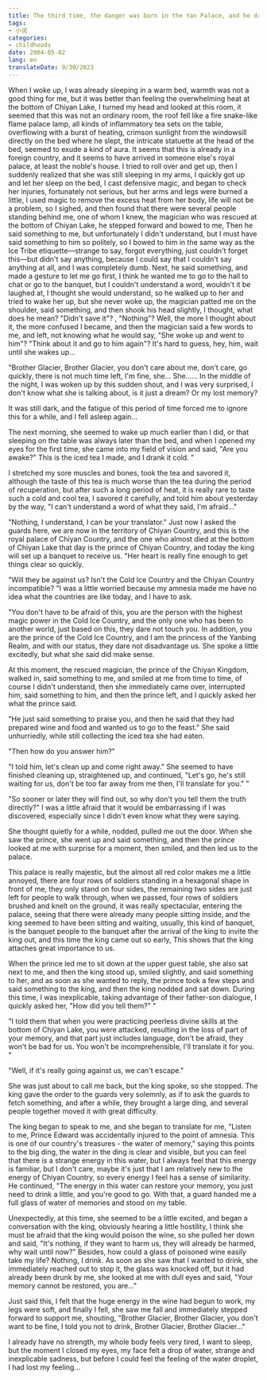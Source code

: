 ```yaml
---
title: The third time, the danger was born in the Yan Palace, and he drank magic water in confusion
tags:
- 小说
categories:
- childhoods
date: 2004-05-02
lang: en
translateDate: 9/30/2023
---
```


When I woke up, I was already sleeping in a warm bed, warmth was not a good thing for me, but it was better than feeling the overwhelming heat at the bottom of Chiyan Lake, I turned my head and looked at this room, it seemed that this was not an ordinary room, the roof fell like a fire snake-like flame palace lamp, all kinds of inflammatory tea sets on the table, overflowing with a burst of heating, crimson sunlight from the windowsill directly on the bed where he slept, the intricate statuette at the head of the bed, seemed to exude a kind of aura. It seems that this is already in a foreign country, and it seems to have arrived in someone else's royal palace, at least the noble's house. I tried to roll over and get up, then I suddenly realized that she was still sleeping in my arms, I quickly got up and let her sleep on the bed, I cast defensive magic, and began to check her injuries, fortunately not serious, but her arms and legs were burned a little, I used magic to remove the excess heat from her body, life will not be a problem, so I sighed, and then found that there were several people standing behind me, one of whom I knew, the magician who was rescued at the bottom of Chiyan Lake, he stepped forward and bowed to me, Then he said something to me, but unfortunately I didn't understand, but I must have said something to him so politely, so I bowed to him in the same way as the Ice Tribe etiquette—strange to say, forgot everything, just couldn't forget this—but didn't say anything, because I could say that I couldn't say anything at all, and I was completely dumb. Next, he said something, and made a gesture to let me go first, I think he wanted me to go to the hall to chat or go to the banquet, but I couldn't understand a word, wouldn't it be laughed at, I thought she would understand, so he walked up to her and tried to wake her up, but she never woke up, the magician patted me on the shoulder, said something, and then shook his head slightly, I thought, what does he mean? "Didn't save it"? , "Nothing"? Well, the more I thought about it, the more confused I became, and then the magician said a few words to me, and left, not knowing what he would say, "She woke up and went to him"? "Think about it and go to him again"? It's hard to guess, hey, him, wait until she wakes up...

"Brother Glacier, Brother Glacier, you don't care about me, don't care, go quickly, there is not much time left, I'm fine, she... She...... In the middle of the night, I was woken up by this sudden shout, and I was very surprised, I don't know what she is talking about, is it just a dream? Or my lost memory?

It was still dark, and the fatigue of this period of time forced me to ignore this for a while, and I fell asleep again...

The next morning, she seemed to wake up much earlier than I did, or that sleeping on the table was always later than the bed, and when I opened my eyes for the first time, she came into my field of vision and said, "Are you awake?" This is the iced tea I made, and I drank it cold. ”

I stretched my sore muscles and bones, took the tea and savored it, although the taste of this tea is much worse than the tea during the period of recuperation, but after such a long period of heat, it is really rare to taste such a cold and cool tea, I savored it carefully, and told him about yesterday by the way, "I can't understand a word of what they said, I'm afraid..."

"Nothing, I understand, I can be your translator." Just now I asked the guards here, we are now in the territory of Chiyan Country, and this is the royal palace of Chiyan Country, and the one who almost died at the bottom of Chiyan Lake that day is the prince of Chiyan Country, and today the king will set up a banquet to receive us. "Her heart is really fine enough to get things clear so quickly.

"Will they be against us? Isn't the Cold Ice Country and the Chiyan Country incompatible? "I was a little worried because my amnesia made me have no idea what the countries are like today, and I have to ask.

"You don't have to be afraid of this, you are the person with the highest magic power in the Cold Ice Country, and the only one who has been to another world, just based on this, they dare not touch you. In addition, you are the prince of the Cold Ice Country, and I am the princess of the Yanbing Realm, and with our status, they dare not disadvantage us. She spoke a little excitedly, but what she said did make sense.

At this moment, the rescued magician, the prince of the Chiyan Kingdom, walked in, said something to me, and smiled at me from time to time, of course I didn't understand, then she immediately came over, interrupted him, said something to him, and then the prince left, and I quickly asked her what the prince said.

"He just said something to praise you, and then he said that they had prepared wine and food and wanted us to go to the feast." She said unhurriedly, while still collecting the iced tea she had eaten.

"Then how do you answer him?"

"I told him, let's clean up and come right away." She seemed to have finished cleaning up, straightened up, and continued, "Let's go, he's still waiting for us, don't be too far away from me then, I'll translate for you." ”

"So sooner or later they will find out, so why don't you tell them the truth directly?" I was a little afraid that it would be embarrassing if I was discovered, especially since I didn't even know what they were saying.

She thought quietly for a while, nodded, pulled me out the door. When she saw the prince, she went up and said something, and then the prince looked at me with surprise for a moment, then smiled, and then led us to the palace.

This palace is really majestic, but the almost all red color makes me a little annoyed, there are four rows of soldiers standing in a hexagonal shape in front of me, they only stand on four sides, the remaining two sides are just left for people to walk through, when we passed, four rows of soldiers brushed and knelt on the ground, it was really spectacular, entering the palace, seeing that there were already many people sitting inside, and the king seemed to have been sitting and waiting, usually, this kind of banquet, is the banquet people to the banquet after the arrival of the king to invite the king out, and this time the king came out so early, This shows that the king attaches great importance to us.

When the prince led me to sit down at the upper guest table, she also sat next to me, and then the king stood up, smiled slightly, and said something to her, and as soon as she wanted to reply, the prince took a few steps and said something to the king, and then the king nodded and sat down. During this time, I was inexplicable, taking advantage of their father-son dialogue, I quickly asked her, "How did you tell them?" ”

"I told them that when you were practicing peerless divine skills at the bottom of Chiyan Lake, you were attacked, resulting in the loss of part of your memory, and that part just includes language, don't be afraid, they won't be bad for us. You won't be incomprehensible, I'll translate it for you. ”

"Well, if it's really going against us, we can't escape."

She was just about to call me back, but the king spoke, so she stopped. The king gave the order to the guards very solemnly, as if to ask the guards to fetch something, and after a while, they brought a large ding, and several people together moved it with great difficulty.

The king began to speak to me, and she began to translate for me, "Listen to me, Prince Edward was accidentally injured to the point of amnesia. This is one of our country's treasures - the water of memory," saying this points to the big ding, the water in the ding is clear and visible, but you can feel that there is a strange energy in this water, but I always feel that this energy is familiar, but I don't care, maybe it's just that I am relatively new to the energy of Chiyan Country, so every energy I feel has a sense of similarity. He continued, "The energy in this water can restore your memory, you just need to drink a little, and you're good to go. With that, a guard handed me a full glass of water of memories and stood on my table.

Unexpectedly, at this time, she seemed to be a little excited, and began a conversation with the king, obviously hearing a little hostility, I think she must be afraid that the king would poison the wine, so she pulled her down and said, "It's nothing, if they want to harm us, they will already be harmed, why wait until now?" Besides, how could a glass of poisoned wine easily take my life? Nothing, I drink. As soon as she saw that I wanted to drink, she immediately reached out to stop it, the glass was knocked off, but it had already been drunk by me, she looked at me with dull eyes and said, "Your memory cannot be restored, you are..."

Just said this, I felt that the huge energy in the wine had begun to work, my legs were soft, and finally I fell, she saw me fall and immediately stepped forward to support me, shouting, "Brother Glacier, Brother Glacier, you don't want to be fine, I told you not to drink, Brother Glacier, Brother Glacier..."

I already have no strength, my whole body feels very tired, I want to sleep, but the moment I closed my eyes, my face felt a drop of water, strange and inexplicable sadness, but before I could feel the feeling of the water droplet, I had lost my feeling...

